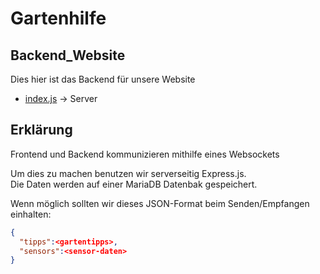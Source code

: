 # Gartenhilfe
## Backend_Website
Dies hier ist das Backend für unsere Website
- <a href="index.js">index.js</a> &rarr; Server

## Erklärung
Frontend und Backend kommunizieren mithilfe eines Websockets

Um dies zu machen benutzen wir serverseitig Express.js.<br>
Die Daten werden auf einer MariaDB Datenbak gespeichert.<br>

Wenn möglich sollten wir dieses JSON-Format beim Senden/Empfangen einhalten:
```json
{
  "tipps":<gartentipps>,
  "sensors":<sensor-daten>
}
```

